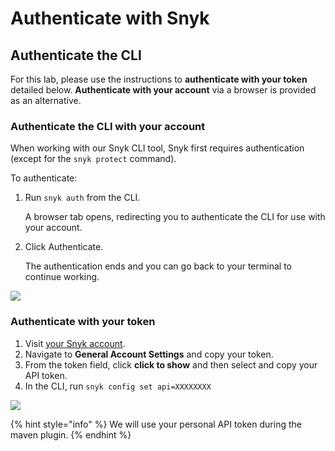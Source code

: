 # Authenticate with Snyk

## Authenticate the CLI

For this lab, please use the instructions to **authenticate with your token** detailed below. **Authenticate with your account** via a browser is provided as an alternative.

### Authenticate the CLI with your account

When working with our Snyk CLI tool, Snyk first requires authentication \(except for the `snyk protect` command\).

To authenticate:

1. Run `snyk auth` from the CLI.

   A browser tab opens, redirecting you to authenticate the CLI for use with your account.

2. Click Authenticate.

   The authentication ends and you can go back to your terminal to continue working.

![](https://github.com/snyk/user-docs/tree/695c746d1b207ffdf923b84e4590d31b29e2cc73/docs/.gitbook/assets/auth_image_1.gif)

### Authenticate with your token

1. Visit [your Snyk account](https://app.snyk.io/account).
2. Navigate to **General Account Settings** and copy your token.
3. From the token field, click **click to show** and then select and copy your API token.
4. In the CLI, run `snyk config set api=XXXXXXXX`

![](https://github.com/snyk/user-docs/tree/695c746d1b207ffdf923b84e4590d31b29e2cc73/docs/.gitbook/assets/auth_image_2.png)

{% hint style="info" %}
We will use your personal API token during the maven plugin.
{% endhint %}

